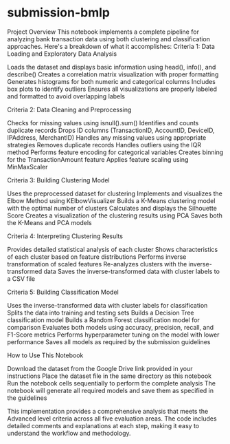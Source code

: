 ﻿# submission-bmlp
Project Overview
This notebook implements a complete pipeline for analyzing bank transaction data using both clustering and classification approaches. Here's a breakdown of what it accomplishes:
Criteria 1: Data Loading and Exploratory Data Analysis

Loads the dataset and displays basic information using head(), info(), and describe()
Creates a correlation matrix visualization with proper formatting
Generates histograms for both numeric and categorical columns
Includes box plots to identify outliers
Ensures all visualizations are properly labeled and formatted to avoid overlapping labels

Criteria 2: Data Cleaning and Preprocessing

Checks for missing values using isnull().sum()
Identifies and counts duplicate records
Drops ID columns (TransactionID, AccountID, DeviceID, IPAddress, MerchantID)
Handles any missing values using appropriate strategies
Removes duplicate records
Handles outliers using the IQR method
Performs feature encoding for categorical variables
Creates binning for the TransactionAmount feature
Applies feature scaling using MinMaxScaler

Criteria 3: Building Clustering Model

Uses the preprocessed dataset for clustering
Implements and visualizes the Elbow Method using KElbowVisualizer
Builds a K-Means clustering model with the optimal number of clusters
Calculates and displays the Silhouette Score
Creates a visualization of the clustering results using PCA
Saves both the K-Means and PCA models

Criteria 4: Interpreting Clustering Results

Provides detailed statistical analysis of each cluster
Shows characteristics of each cluster based on feature distributions
Performs inverse transformation of scaled features
Re-analyzes clusters with the inverse-transformed data
Saves the inverse-transformed data with cluster labels to a CSV file

Criteria 5: Building Classification Model

Uses the inverse-transformed data with cluster labels for classification
Splits the data into training and testing sets
Builds a Decision Tree classification model
Builds a Random Forest classification model for comparison
Evaluates both models using accuracy, precision, recall, and F1-Score metrics
Performs hyperparameter tuning on the model with lower performance
Saves all models as required by the submission guidelines

How to Use This Notebook

Download the dataset from the Google Drive link provided in your instructions
Place the dataset file in the same directory as this notebook
Run the notebook cells sequentially to perform the complete analysis
The notebook will generate all required models and save them as specified in the guidelines

This implementation provides a comprehensive analysis that meets the Advanced level criteria across all five evaluation areas. The code includes detailed comments and explanations at each step, making it easy to understand the workflow and methodology.
